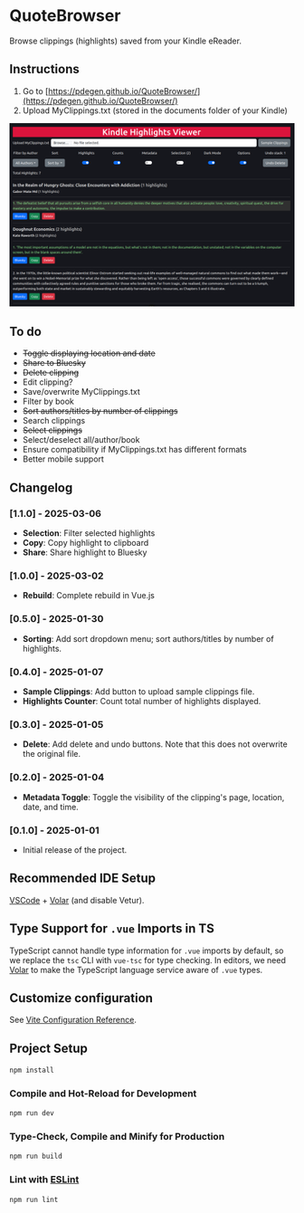 # QuoteBrowser

Browse clippings (highlights) saved from your Kindle eReader.

## Instructions

1. Go to [https://pdegen.github.io/QuoteBrowser/](https://pdegen.github.io/QuoteBrowser/)
2. Upload MyClippings.txt (stored in the documents folder of your Kindle)

![image](assets/example.png)

## To do

- ~~Toggle displaying location and date~~
- ~~Share to Bluesky~~
- ~~Delete clipping~~
- Edit clipping?
- Save/overwrite MyClippings.txt
- Filter by book
- ~~Sort authors/titles by number of clippings~~
- Search clippings
- ~~Select clippings~~
- Select/deselect all/author/book
- Ensure compatibility if MyClippings.txt has different formats
- Better mobile support

## Changelog

### [1.1.0] - 2025-03-06

- **Selection**: Filter selected highlights
- **Copy**: Copy highlight to clipboard
- **Share**: Share highlight to Bluesky

### [1.0.0] - 2025-03-02

- **Rebuild**: Complete rebuild in Vue.js

### [0.5.0] - 2025-01-30

- **Sorting**: Add sort dropdown menu; sort authors/titles by number of highlights.

### [0.4.0] - 2025-01-07

- **Sample Clippings**: Add button to upload sample clippings file.
- **Highlights Counter**: Count total number of highlights displayed.

### [0.3.0] - 2025-01-05

- **Delete**: Add delete and undo buttons. Note that this does not overwrite the original file.

### [0.2.0] - 2025-01-04

- **Metadata Toggle**: Toggle the visibility of the clipping's page, location, date, and time.

### [0.1.0] - 2025-01-01

- Initial release of the project.

## Recommended IDE Setup

[VSCode](https://code.visualstudio.com/) + [Volar](https://marketplace.visualstudio.com/items?itemName=Vue.volar) (and disable Vetur).

## Type Support for `.vue` Imports in TS

TypeScript cannot handle type information for `.vue` imports by default, so we replace the `tsc` CLI with `vue-tsc` for type checking. In editors, we need [Volar](https://marketplace.visualstudio.com/items?itemName=Vue.volar) to make the TypeScript language service aware of `.vue` types.

## Customize configuration

See [Vite Configuration Reference](https://vite.dev/config/).

## Project Setup

```sh
npm install
```

### Compile and Hot-Reload for Development

```sh
npm run dev
```

### Type-Check, Compile and Minify for Production

```sh
npm run build
```

### Lint with [ESLint](https://eslint.org/)

```sh
npm run lint
```
